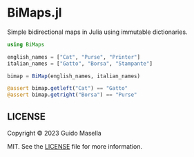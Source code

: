# BiMaps.jl

Simple bidirectional maps in Julia using immutable dictionaries.

```julia
using BiMaps

english_names = ["Cat", "Purse", "Printer"]
italian_names = ["Gatto", "Borsa", "Stampante"]

bimap = BiMap(english_names, italian_names)

@assert bimap.getleft("Cat") == "Gatto"
@assert bimap.getright("Borsa") == "Purse"
```

## LICENSE

Copyright © 2023 Guido Masella

MIT. See the [LICENSE](LICENSE) file for more information.

